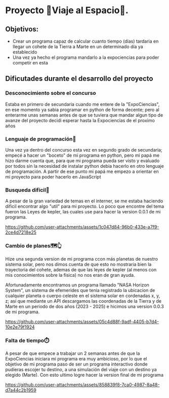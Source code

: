 # Proyecto  🚀Viaje al Espacio🚀.

## Objetivos:
- Crear un programa capaz de calcular cuanto tiempo (días) tardaria en llegar un cohete de la Tierra a Marte en un determinado día ya establecido
- Una vez ya hecho el programa mandarlo a la expociencias para poder competir en esta

## Dificutades durante el desarrollo del proyecto
### Desconocimiento sobre el concurso
Estaba en primero de secundaria cuando me entere de la "ExpoCiencias", en ese momento ya sabia programar en python de forma decente; pero al enterarme 
unas semanas antes de que se tuviera que mandar algun tipo de avanze del proyecto decidi esperar hasta la Expociencias de el proximo años

### Lenguaje de programación🐍
Una vez ya dentro del concurso esta vez en segundo grado de secundaria; empecé a hacer un "boceto" de mi programa en python, pero mi papá me hizo darme cuenta que, para que mi programa pueda ser visto y evaluado por todos sin la 
necesidad de instalar python debia hacerlo en otro lenguaje de programación. A partir de ese punto mi papá me empezo a orientar en mi proyecto para poder hacerlo en JavaScript

### Busqueda dificil🔎
A pesar de la gran variedad de temas en el interner, se me estaba haciendo dificil encontrar algo "util" para mi proyecto. Lo poco que encontre del tema fueron las 
Leyes de kepler, las cuales use para hacer la version 0.0.1 de mi programa.

  https://github.com/user-attachments/assets/1c047d84-96b0-433e-a7f9-2ce4d7218e25

### Cambio de planes🗺️👆
Hize una segunda version de mi programa ccon más planetas de nuestro sistema solar, pero nos dimos cuenta de que esto no mostraria bien la trayectoria del cohete, ademas de que las leyes de kepler (al menos con mis conocimientos sobre la fisica)  no nos eran de gran ayuda. 

Afortunadamente encontramos un programa llamado "NASA Horizon System", un sistema de efemerides que tenia registrado la ubicacion de cualquier planeta o cuerpo celeste en el sistema solar en cordenadas x, y, z; así que mediante un API 
descargamos las coordenadas de la Tierra y de Marte en un periodo de dos años (2023 - 2025) e hicimos una version 0.0.3 de mi programa.
  
  https://github.com/user-attachments/assets/05c4d88f-9adf-4405-b7d4-10e2e79f1924

### Falta de tiempo⏱️
A pesar de que empece a trabajar un 2 semanas antes de que la ExpoCiencias iniciara mi programa era muy ambicioso, por lo que el objetivo de mi programa paso de ser un programa interactivo donde pudieras escojer tu destino, a una simulación del viaje con un destino ya elegido (Marte). Con esto ultimo logre hacer la version final de mi programa

https://github.com/user-attachments/assets/858839f8-7ca0-4987-8a48-d7a44c2b1959

